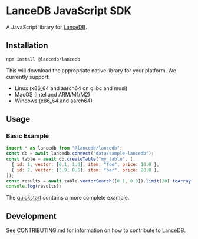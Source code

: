 # LanceDB JavaScript SDK

A JavaScript library for [LanceDB](https://github.com/lancedb/lancedb).

## Installation

```bash
npm install @lancedb/lancedb
```

This will download the appropriate native library for your platform. We currently
support:

- Linux (x86_64 and aarch64 on glibc and musl)
- MacOS (Intel and ARM/M1/M2)
- Windows (x86_64 and aarch64)

## Usage

### Basic Example

```javascript
import * as lancedb from "@lancedb/lancedb";
const db = await lancedb.connect("data/sample-lancedb");
const table = await db.createTable("my_table", [
  { id: 1, vector: [0.1, 1.0], item: "foo", price: 10.0 },
  { id: 2, vector: [3.9, 0.5], item: "bar", price: 20.0 },
]);
const results = await table.vectorSearch([0.1, 0.3]).limit(20).toArray();
console.log(results);
```

The [quickstart](https://lancedb.github.io/lancedb/basic/) contains a more complete example.

## Development

See [CONTRIBUTING.md](./CONTRIBUTING.md) for information on how to contribute to LanceDB.
